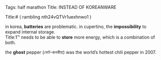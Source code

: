 Tags: half marathon
Title: INSTEAD OF KOREANWARE
  
Title:# ( rambling nth24vQTVr1uexhnwo1 )  
  
in korea, **batteries** are problematic. in cupertino, the **impossibility** to expand internal storage.  
Title:1™ needs to be able to **store** more energy, which is a combination of both.  
  
the **ghost** pepper (ভোট-জলকীয়া) was the world’s hottest chili pepper in 2007.
